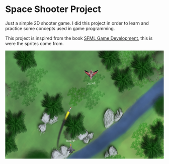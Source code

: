 # Space Shooter Project

Just a simple 2D shooter game. I did this project in order to learn and practice some concepts used in game programming.

This project is inspired from the book [SFML Game Development](http://www.amazon.com/SFML-Game-Development-Jan-Haller/dp/1849696845), this is were the sprites come from.

![ScreenShot](screenshot.png)